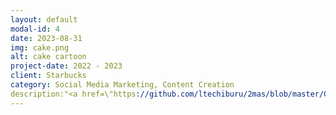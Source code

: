 ```yaml
---
layout: default
modal-id: 4
date: 2023-08-31
img: cake.png
alt: cake cartoon
project-date: 2022 - 2023
client: Starbucks
category: Social Media Marketing, Content Creation
description:"<a href=\"https://github.com/ltechiburu/2mas/blob/master/CRAds.html" target=\"_blank\" style=\"color: blue;\"><b><i>A collection of media created to recruit consumers for Starbucks consumer research studies.</i></b></a>"
---
```

